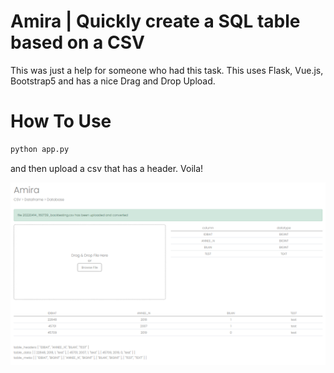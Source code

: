 # Amira | Quickly create a SQL table based on a CSV

This was just a help for someone who had this task. 
This uses Flask, Vue.js, Bootstrap5 and has a nice Drag and Drop Upload. 

# How To Use

```python
python app.py

```

and then upload a csv that has a header. Voila!

![](https://raw.githubusercontent.com/stephansemerad/amira/master/static/imgs/img.png)


